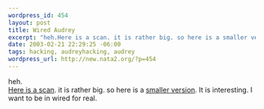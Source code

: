 ```yaml
--- 
wordpress_id: 454
layout: post
title: Wired Audrey
excerpt: "heh.Here is a scan. it is rather big. so here is a smaller version. It is interesting. I want to be in wired for real. "
date: 2003-02-21 22:29:25 -06:00
tags: hacking, audreyhacking, audrey
wordpress_url: http://new.nata2.org/?p=454
---
```

heh.<br/><a href="http://nata2.info/?path=pictures%2FIncoming&img=audrey_wired.jpg">Here is a scan</a>. it is rather big. so here is a <a href="http://audreyhacking.com/images/audrey_wired_small.jpg">smaller version</a>. It is interesting. I want to be in wired for real. 
